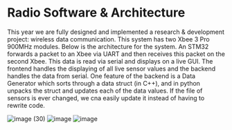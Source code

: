 # Radio Software & Architecture

This year we are fully designed and implemented a research & development project: wireless data communication. This system has two Xbee 3 Pro 900MHz modules. Below is the architecture for the system. An STM32 forwards a packet to an Xbee via UART and then receives this packet on the second Xbee. This data is read via serial and displays on a live GUI. The frontend handles the displaying of all live sensor values and the backend handles the data from serial. One feature of the backend is a Data Generator which sorts through a data struct (in C++), and in python unpacks the struct and updates each of the data values. If the file of sensors is ever changed, we cna easily update it instead of having to rewrite code. 

![image (30)](https://github.com/laurendjones/portfolio/assets/61713371/5490cd3e-d1e5-4a7a-b372-b5ded44bbe60)
![image](https://github.com/laurendjones/portfolio/assets/61713371/2d9ce888-96a2-4ee9-a9ae-3dc9ec57b9c2)
![image](https://github.com/laurendjones/portfolio/assets/61713371/096dd5e8-4d8e-496f-861a-fcd5abe0c71f)
